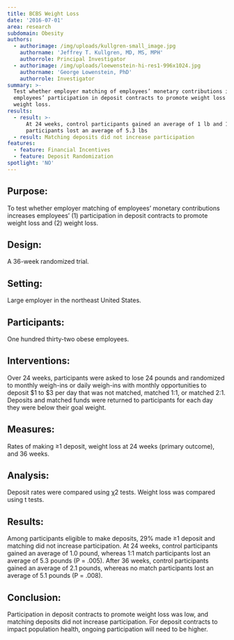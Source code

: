 ```yaml
---
title: BCBS Weight Loss
date: '2016-07-01'
area: research
subdomain: Obesity
authors:
  - authorimage: /img/uploads/kullgren-small_image.jpg
    authorname: 'Jeffrey T. Kullgren, MD, MS, MPH'
    authorrole: Principal Investigator
  - authorimage: /img/uploads/loewenstein-hi-res1-996x1024.jpg
    authorname: 'George Lowenstein, PhD'
    authorrole: Investigator
summary: >-
  Test whether employer matching of employees’ monetary contributions increases
  employees’ participation in deposit contracts to promote weight loss and
  weight loss.
results:
  - result: >-
      At 24 weeks, control participants gained an average of 1 lb and 1:1 match
      participants lost an average of 5.3 lbs
  - result: Matching deposits did not increase participation
features:
  - feature: Financial Incentives
  - feature: Deposit Randomization
spotlight: 'NO'
---
```

## **Purpose:**

To test whether employer matching of employees’ monetary contributions increases employees’ (1) participation in deposit contracts to promote weight loss and (2) weight loss.



## **Design:**

A 36-week randomized trial.



## Setting:

Large employer in the northeast United States.



## **Participants:**

One hundred thirty-two obese employees.



## Interventions:

Over 24 weeks, participants were asked to lose 24 pounds and randomized to monthly weigh-ins or daily weigh-ins with monthly opportunities to deposit $1 to $3 per day that was not matched, matched 1:1, or matched 2:1. Deposits and matched funds were returned to participants for each day they were below their goal weight.



## Measures:

Rates of making ≥1 deposit, weight loss at 24 weeks (primary outcome), and 36 weeks.



## Analysis:

Deposit rates were compared using χ2 tests. Weight loss was compared using t tests.



## Results:

Among participants eligible to make deposits, 29% made ≥1 deposit and matching did not increase participation. At 24 weeks, control participants gained an average of 1.0 pound, whereas 1:1 match participants lost an average of 5.3 pounds (P = .005). After 36 weeks, control participants gained an average of 2.1 pounds, whereas no match participants lost an average of 5.1 pounds (P = .008).



## Conclusion:

Participation in deposit contracts to promote weight loss was low, and matching deposits did not increase participation. For deposit contracts to impact population health, ongoing participation will need to be higher.
